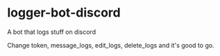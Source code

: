 # logger-bot-discord
A bot that logs stuff on discord


Change token, message_logs, edit_logs, delete_logs and it's good to go.
